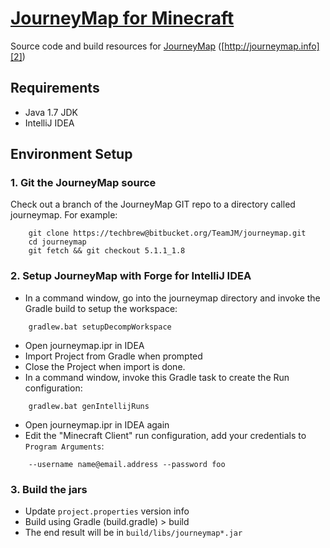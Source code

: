 # [JourneyMap for Minecraft][1]

Source code and build resources for [JourneyMap][2] ([http://journeymap.info][2])

## Requirements

* Java 1.7 JDK
* IntelliJ IDEA

## Environment Setup

### 1. Git the JourneyMap source

Check out a branch of the JourneyMap GIT repo to a directory called journeymap.  For example:

```
    git clone https://techbrew@bitbucket.org/TeamJM/journeymap.git
    cd journeymap
    git fetch && git checkout 5.1.1_1.8
```

### 2. Setup JourneyMap with Forge for IntelliJ IDEA

* In a command window, go into the journeymap directory and invoke the Gradle build to setup the workspace:

```
    gradlew.bat setupDecompWorkspace
```

* Open journeymap.ipr in IDEA
* Import Project from Gradle when prompted
* Close the Project when import is done.
* In a command window, invoke this Gradle task to create the Run configuration:

```
    gradlew.bat genIntellijRuns
```
* Open journeymap.ipr in IDEA again
* Edit the "Minecraft Client" run configuration, add your credentials to `Program Arguments`: 

```
    --username name@email.address --password foo
```

### 3. Build the jars

* Update `project.properties` version info
* Build using Gradle (build.gradle) > build
* The end result will be in `build/libs/journeymap*.jar`

[1]: https://bitbucket.org/TeamJM/journeymap
[2]: http://journeymap.info